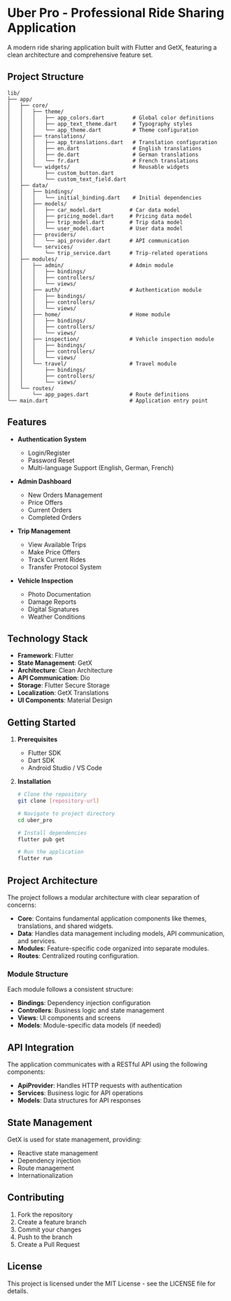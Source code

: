# Uber Pro - Professional Ride Sharing Application

A modern ride sharing application built with Flutter and GetX, featuring a clean architecture and comprehensive feature set.

## Project Structure

```
lib/
├── app/
│   ├── core/
│   │   ├── theme/
│   │   │   ├── app_colors.dart         # Global color definitions
│   │   │   ├── app_text_theme.dart     # Typography styles
│   │   │   └── app_theme.dart          # Theme configuration
│   │   ├── translations/
│   │   │   ├── app_translations.dart   # Translation configuration
│   │   │   ├── en.dart                 # English translations
│   │   │   ├── de.dart                 # German translations
│   │   │   └── fr.dart                 # French translations
│   │   └── widgets/                    # Reusable widgets
│   │       ├── custom_button.dart
│   │       └── custom_text_field.dart
│   ├── data/
│   │   ├── bindings/
│   │   │   └── initial_binding.dart    # Initial dependencies
│   │   ├── models/
│   │   │   ├── car_model.dart         # Car data model
│   │   │   ├── pricing_model.dart     # Pricing data model
│   │   │   ├── trip_model.dart        # Trip data model
│   │   │   └── user_model.dart        # User data model
│   │   ├── providers/
│   │   │   └── api_provider.dart      # API communication
│   │   └── services/
│   │       └── trip_service.dart      # Trip-related operations
│   ├── modules/
│   │   ├── admin/                     # Admin module
│   │   │   ├── bindings/
│   │   │   ├── controllers/
│   │   │   └── views/
│   │   ├── auth/                      # Authentication module
│   │   │   ├── bindings/
│   │   │   ├── controllers/
│   │   │   └── views/
│   │   ├── home/                      # Home module
│   │   │   ├── bindings/
│   │   │   ├── controllers/
│   │   │   └── views/
│   │   ├── inspection/                # Vehicle inspection module
│   │   │   ├── bindings/
│   │   │   ├── controllers/
│   │   │   └── views/
│   │   └── travel/                    # Travel module
│   │       ├── bindings/
│   │       ├── controllers/
│   │       └── views/
│   └── routes/
│       └── app_pages.dart             # Route definitions
└── main.dart                          # Application entry point
```

## Features

- **Authentication System**
  - Login/Register
  - Password Reset
  - Multi-language Support (English, German, French)

- **Admin Dashboard**
  - New Orders Management
  - Price Offers
  - Current Orders
  - Completed Orders

- **Trip Management**
  - View Available Trips
  - Make Price Offers
  - Track Current Rides
  - Transfer Protocol System

- **Vehicle Inspection**
  - Photo Documentation
  - Damage Reports
  - Digital Signatures
  - Weather Conditions

## Technology Stack

- **Framework**: Flutter
- **State Management**: GetX
- **Architecture**: Clean Architecture
- **API Communication**: Dio
- **Storage**: Flutter Secure Storage
- **Localization**: GetX Translations
- **UI Components**: Material Design

## Getting Started

1. **Prerequisites**
   - Flutter SDK
   - Dart SDK
   - Android Studio / VS Code

2. **Installation**
   ```bash
   # Clone the repository
   git clone [repository-url]

   # Navigate to project directory
   cd uber_pro

   # Install dependencies
   flutter pub get

   # Run the application
   flutter run
   ```

## Project Architecture

The project follows a modular architecture with clear separation of concerns:

- **Core**: Contains fundamental application components like themes, translations, and shared widgets.
- **Data**: Handles data management including models, API communication, and services.
- **Modules**: Feature-specific code organized into separate modules.
- **Routes**: Centralized routing configuration.

### Module Structure

Each module follows a consistent structure:

- **Bindings**: Dependency injection configuration
- **Controllers**: Business logic and state management
- **Views**: UI components and screens
- **Models**: Module-specific data models (if needed)

## API Integration

The application communicates with a RESTful API using the following components:

- **ApiProvider**: Handles HTTP requests with authentication
- **Services**: Business logic for API operations
- **Models**: Data structures for API responses

## State Management

GetX is used for state management, providing:

- Reactive state management
- Dependency injection
- Route management
- Internationalization

## Contributing

1. Fork the repository
2. Create a feature branch
3. Commit your changes
4. Push to the branch
5. Create a Pull Request

## License

This project is licensed under the MIT License - see the LICENSE file for details.